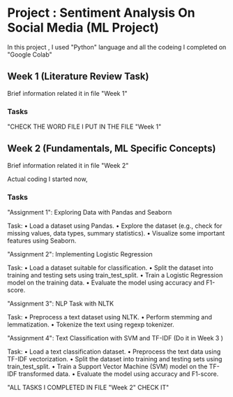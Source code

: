### <h1> Project : Sentiment Analysis On Social Media (ML Project) </h1>

In this project , I used "Python" language and all the codeing I completed on "Google Colab"

### <h2> Week 1 (Literature Review Task) </h2>

Brief information related it in file "Week 1"

### <h3> Tasks </h3>

"CHECK THE WORD FILE I PUT IN THE FILE "Week 1"


### <h2> Week 2 (Fundamentals, ML Specific Concepts) </h2>

Brief information related it in file "Week 2"


Actual coding I started now,

### <h3> Tasks </h3>




"Assignment 1": Exploring Data with Pandas and Seaborn

Task:
•	Load a dataset using Pandas.
•	Explore the dataset (e.g., check for missing values, data types, summary statistics).
•	Visualize some important features using Seaborn.


"Assignment 2": Implementing Logistic Regression

Task:
•	Load a dataset suitable for classification.
•	Split the dataset into training and testing sets using train_test_split.
•	Train a Logistic Regression model on the training data.
•	Evaluate the model using accuracy and F1-score.


"Assignment 3": NLP Task with NLTK

Task:
•	Preprocess a text dataset using NLTK.
•	Perform stemming and lemmatization.
•	Tokenize the text using regexp tokenizer.

"Assignment 4": Text Classification with SVM and TF-IDF  (Do it in Week 3 )

Task:
•	Load a text classification dataset.
•	Preprocess the text data using TF-IDF vectorization.
•	Split the dataset into training and testing sets using train_test_split.
•	Train a Support Vector Machine (SVM) model on the TF-IDF transformed data.
•	Evaluate the model using accuracy and F1-score. 

"ALL TASKS I COMPLETED IN FILE "Week 2" CHECK IT"